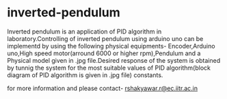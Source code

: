 # inverted-pendulum
Inverted pendulum is an application of PID algorithm in laboratory.Controlling of inverted pendulum using arduino uno can be implementd by using the following physical equipments-
Encoder,Arduino uno,High speed motor(arround 6000 or higher rpm),Pendulum and a Physical model given in .jpg file.Desired response of the system
is obtained by tunnig the system for the most suitable values of PID algorithm(block diagram of PID algorithm is given in .jpg file) constants.

for more information and please contact- rshakyawar.r@ec.iitr.ac.in
